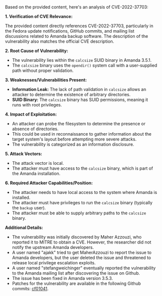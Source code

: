 Based on the provided content, here's an analysis of CVE-2022-37703:

**1. Verification of CVE Relevance:**

The provided content directly references CVE-2022-37703, particularly in the Fedora update notifications, GitHub commits, and mailing list discussions related to Amanda backup software. The description of the vulnerability also matches the official CVE description.

**2. Root Cause of Vulnerability:**

*   The vulnerability lies within the `calcsize` SUID binary in Amanda 3.5.1.
*   The `calcsize` binary uses the `opendir()` system call with a user-supplied path without proper validation.

**3. Weaknesses/Vulnerabilities Present:**

*   **Information Leak:** The lack of path validation in `calcsize` allows an attacker to determine the existence of arbitrary directories.
*   **SUID Binary:** The `calcsize` binary has SUID permissions, meaning it runs with root privileges.

**4. Impact of Exploitation:**

*   An attacker can probe the filesystem to determine the presence or absence of directories.
*   This could be used in reconnaissance to gather information about the target system's layout before attempting more severe attacks.
*   The vulnerability is categorized as an information disclosure.

**5. Attack Vectors:**

*   The attack vector is local.
*   The attacker must have access to the `calcsize` binary, which is part of the Amanda installation.

**6. Required Attacker Capabilities/Position:**

*   The attacker needs to have local access to the system where Amanda is installed.
*   The attacker must have privileges to run the `calcsize` binary (typically the `backup` user).
*   The attacker must be able to supply arbitrary paths to the `calcsize` binary.

**Additional Details:**

*   The vulnerability was initially discovered by Maher Azzouzi, who reported it to MITRE to obtain a CVE. However, the researcher did not notify the upstream Amanda developers.
*   A user named "ajakk" tried to get MaherAzzouzi to report the issue to Amanda developers, but the user deleted the issue and threatened to release local privilege escalation exploits.
*   A user named "stefangweichinger" eventually reported the vulnerability to the Amanda mailing list after discovering the issue on Github.
*   The issue has been fixed in Amanda version 3.5.3.
*   Patches for the vulnerability are available in the following Github commits: [cf01041](https://github.com/zmanda/amanda/commit/cf01041d34b830fc8bfe87346a9a1aa092d76820).